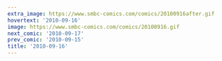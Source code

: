 ```yaml
---
extra_image: https://www.smbc-comics.com/comics/20100916after.gif
hovertext: '2010-09-16'
image: https://www.smbc-comics.com/comics/20100916.gif
next_comic: '2010-09-17'
prev_comic: '2010-09-15'
title: '2010-09-16'
---
```


